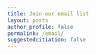 ```yaml
---
title: Join our email list
layout: posts
author_profile: false
permalink: /email/
suggestedcitiation: false
---
```

<script>
  (function (s, e, n, d, er) {
    s['Sender'] = er;
    s[er] = s[er] || function () {
      (s[er].q = s[er].q || []).push(arguments)
    }, s[er].l = 1 * new Date();
    var a = e.createElement(n),
        m = e.getElementsByTagName(n)[0];
    a.async = 1;
    a.src = d;
    m.parentNode.insertBefore(a, m)
  })(window, document, 'script', 'https://cdn.sender.net/accounts_resources/universal.js', 'sender');
  sender('5ed8b17aa02779')
</script>

<p><div style="text-align: left" class="sender-form-field" data-sender-form-id="kj0nd3pf42217g8pv"></div></p>